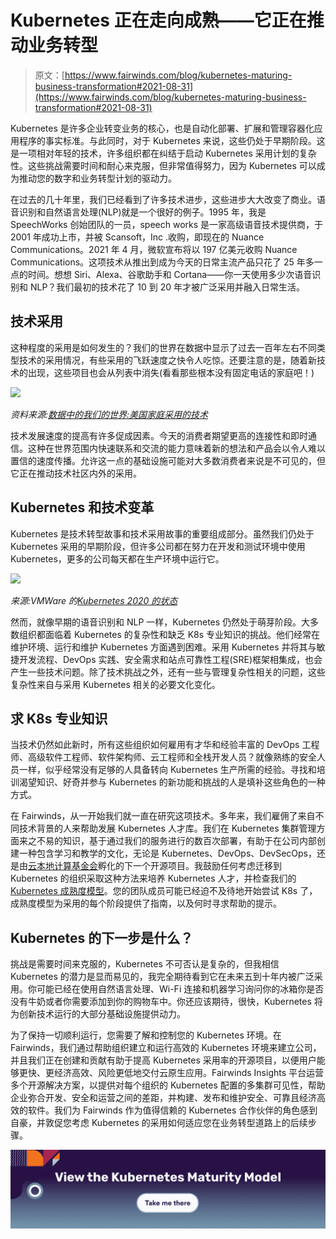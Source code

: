 # Kubernetes 正在走向成熟——它正在推动业务转型

> 原文：[https://www.fairwinds.com/blog/kubernetes-maturing-business-transformation#2021-08-31](https://www.fairwinds.com/blog/kubernetes-maturing-business-transformation#2021-08-31)

 Kubernetes 是许多企业转变业务的核心，也是自动化部署、扩展和管理容器化应用程序的事实标准。与此同时，对于 Kubernetes 来说，这些仍处于早期阶段。这是一项相对年轻的技术，许多组织都在纠结于启动 Kubernetes 采用计划的复杂性。这些挑战需要时间和耐心来克服，但非常值得努力，因为 Kubernetes 可以成为推动您的数字和业务转型计划的驱动力。

在过去的几十年里，我们已经看到了许多技术进步，这些进步大大改变了商业。语音识别和自然语言处理(NLP)就是一个很好的例子。1995 年，我是 SpeechWorks 创始团队的一员，speech works 是一家高级语音技术提供商，于 2001 年成功上市，并被 Scansoft，Inc .收购，即现在的 Nuance Communications。2021 年 4 月，微软宣布将以 197 亿美元收购 Nuance Communications。这项技术从推出到成为今天的日常主流产品只花了 25 年多一点的时间。想想 Siri、Alexa、谷歌助手和 Cortana——你一天使用多少次语音识别和 NLP？我们最初的技术花了 10 到 20 年才被广泛采用并融入日常生活。

## 技术采用

这种程度的采用是如何发生的？我们的世界在数据中显示了过去一百年左右不同类型技术的采用情况，有些采用的飞跃速度之快令人吃惊。还要注意的是，随着新技术的出现，这些项目也会从列表中消失(看看那些根本没有固定电话的家庭吧！)

![](img/9e7ccc919764aec7a983f2c3bb73b625.png)

*资料来源:[数据中的我们的世界:美国家庭采用的技术](https://ourworldindata.org/grapher/technology-adoption-by-households-in-the-united-states?country=Automobile~Computer~Electric+power~Landline~Smartphone+usage~Social+media+usage~Tablet~Vacuum~Cellular+phone~Television~Internet~Videocassette+recorder~Cable+TV~Amazon+Prime+users~Automatic+transmission~Ebook+reader~Households+with+only+mobile+phones+%28no+landlines%29~Microcomputer~Podcasting~Radio~Washing+machine)*[](https://ourworldindata.org/grapher/technology-adoption-by-households-in-the-united-states?country=Automobile~Computer~Electric+power~Landline~Smartphone+usage~Social+media+usage~Tablet~Vacuum~Cellular+phone~Television~Internet~Videocassette+recorder~Cable+TV~Amazon+Prime+users~Automatic+transmission~Ebook+reader~Households+with+only+mobile+phones+%28no+landlines%29~Microcomputer~Podcasting~Radio~Washing+machine)

技术发展速度的提高有许多促成因素。今天的消费者期望更高的连接性和即时通信。这种在世界范围内快速联系和交流的能力意味着新的想法和产品会以令人难以置信的速度传播。允许这一点的基础设施可能对大多数消费者来说是不可见的，但它正在推动技术社区内外的采用。

## Kubernetes 和技术变革

Kubernetes 是技术转型故事和技术采用故事的重要组成部分。虽然我们仍处于 Kubernetes 采用的早期阶段，但许多公司都在努力在开发和测试环境中使用 Kubernetes，更多的公司每天都在生产环境中运行它。

![](img/9e69827e7e7211385b3d4252f982828a.png)

*来源:VMWare 的*[*Kubernetes 2020 的状态*](https://k8s.vmware.com/state-of-kubernetes-2020/)

然而，就像早期的语音识别和 NLP 一样，Kubernetes 仍然处于萌芽阶段。大多数组织都面临着 Kubernetes 的复杂性和缺乏 K8s 专业知识的挑战。他们经常在维护环境、运行和维护 Kubernetes 方面遇到困难。采用 Kubernetes 并将其与敏捷开发流程、DevOps 实践、安全需求和站点可靠性工程(SRE)框架相集成，也会产生一些技术问题。除了技术挑战之外，还有一些与管理复杂性相关的问题，这些复杂性来自与采用 Kubernetes 相关的必要文化变化。

## 求 K8s 专业知识

当技术仍然如此新时，所有这些组织如何雇用有才华和经验丰富的 DevOps 工程师、高级软件工程师、软件架构师、云工程师和全栈开发人员？就像熟练的安全人员一样，似乎经常没有足够的人具备转向 Kubernetes 生产所需的经验。寻找和培训渴望知识、好奇并参与 Kubernetes 的新功能和挑战的人是填补这些角色的一种方式。

在 Fairwinds，从一开始我们就一直在研究这项技术。多年来，我们雇佣了来自不同技术背景的人来帮助发展 Kubernetes 人才库。我们在 Kubernetes 集群管理方面来之不易的知识，基于通过我们的服务进行的数百次部署，有助于在公司内部创建一种包含学习和教学的文化，无论是 Kubernetes、DevOps、DevSecOps，还是由[云本地计算基金会](https://www.cncf.io/)孵化的下一个开源项目。我鼓励任何考虑迁移到 Kubernetes 的组织采取这种方法来培养 Kubernetes 人才，并检查我们的 [Kubernetes 成熟度模型](/kubernetes-maturity-model)。您的团队成员可能已经迫不及待地开始尝试 K8s 了，成熟度模型为采用的每个阶段提供了指南，以及何时寻求帮助的提示。

## Kubernetes 的下一步是什么？

挑战是需要时间来克服的，Kubernetes 不可否认是复杂的，但我相信 Kubernetes 的潜力是显而易见的，我完全期待看到它在未来五到十年内被广泛采用。你可能已经在使用自然语言处理、Wi-Fi 连接和机器学习询问你的冰箱你是否没有牛奶或者你需要添加到你的购物车中。你还应该期待，很快，Kubernetes 将为创新技术运行的大部分基础设施提供动力。

为了保持一切顺利运行，您需要了解和控制您的 Kubernetes 环境。在 Fairwinds，我们通过帮助组织建立和运行高效的 Kubernetes 环境来建立公司，并且我们正在创建和贡献有助于提高 Kubernetes 采用率的开源项目，以便用户能够更快、更经济高效、风险更低地交付云原生应用。Fairwinds Insights 平台运营多个开源解决方案，以提供对每个组织的 Kubernetes 配置的多集群可见性，帮助企业弥合开发、安全和运营之间的差距，并构建、发布和维护安全、可靠且经济高效的软件。我们为 Fairwinds 作为值得信赖的 Kubernetes 合作伙伴的角色感到自豪，并敦促您考虑 Kubernetes 的采用如何适应您在业务转型道路上的后续步骤。

[![View the Kubernetes Maturity Model](img/7fc8426b6c1a215f21de21bca434b92b.png)](https://cta-redirect.hubspot.com/cta/redirect/2184645/0520613c-a6df-4049-ac0e-94cd3520c4c4)
